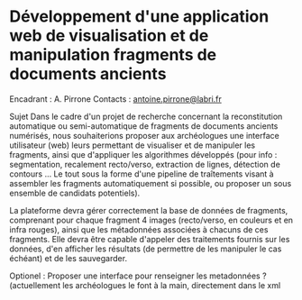 # Développement d'une application web de visualisation et de manipulation fragments de documents ancients
Encadrant : A. Pirrone
Contacts : antoine.pirrone@labri.fr

Sujet
Dans le cadre d'un projet de recherche concernant la reconstitution automatique ou semi-automatique de fragments de documents ancients numérisés, nous souhaiterions proposer aux archéologues une interface utilisateur (web) leurs permettant de visualiser et de manipuler les fragments, ainsi que d'appliquer les algorithmes développés (pour info : segmentation, recalement recto/verso, extraction de lignes, détection de contours ... Le tout sous la forme d'une pipeline de traîtements visant à assembler les fragments automatiquement si possible, ou proposer un sous ensemble de candidats potentiels).

La plateforme devra gérer correctement la base de données de fragments, comprenant pour chaque fragment 4 images (recto/verso, en couleurs et en infra rouges), ainsi que les métadonnées associées à chacuns de ces fragments. Elle devra être capable d'appeler des traitements fournis sur les données, d'en afficher les résultats (de permettre de les manipuler le cas échéant) et de les sauvegarder.

Optionel : Proposer une interface pour renseigner les metadonnées ? (actuellement les archéologues le font à la main, directement dans le xml 
